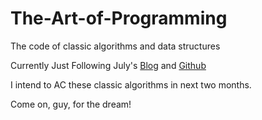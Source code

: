 # The-Art-of-Programming
The code of classic algorithms and data structures

Currently Just Following July's [Blog](http://blog.csdn.net/v_july_v) and [Github](https://github.com/julycoding/The-Art-Of-Programming-By-July)

I intend to AC these classic algorithms in next two months.

Come on, guy, for the dream!